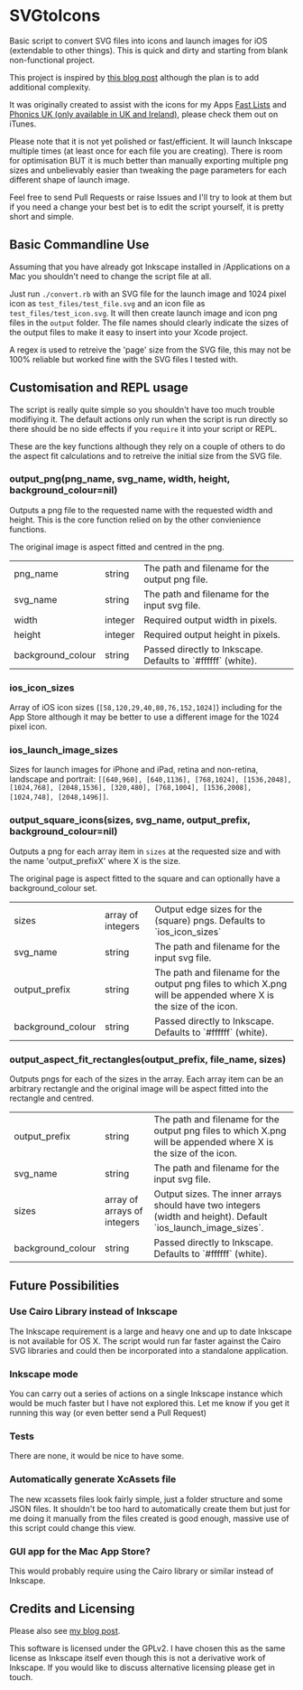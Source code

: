 SVGtoIcons
==========

Basic script to convert SVG files into icons and launch images for iOS (extendable to other things). This is quick and dirty and starting from blank non-functional project.

This project is inspired by [this blog post](http://throwachair.com/2013/10/26/generate-all-your-ios-app-icons-with-svg-and-inkscape/) although the plan is to add additional complexity.

It was originally created to assist with the icons for my Apps [Fast Lists](http://itunes.com/apps/fastlists) and [Phonics UK (only available in UK and Ireland)](http://itunes.com/apps/phonicsuk), please check them out on iTunes.

Please note that it is not yet polished or fast/efficient. It will launch Inkscape multiple times (at least once for each file you are creating). There is room for optimisation BUT it is much better than manually exporting multiple png sizes and unbelievably easier than tweaking the page parameters for each different shape of launch image.

Feel free to send Pull Requests or raise Issues and I'll try to look at them but if you need a change your best bet is to edit the script yourself, it is pretty short and simple.

Basic Commandline Use
---------------------

Assuming that you have already got Inkscape installed in /Applications on a Mac you shouldn't need to change the script file at all.

Just run `./convert.rb` with an SVG file for the launch image and 1024 pixel icon as `test_files/test_file.svg` and an icon file as `test_files/test_icon.svg`. It will then create launch image and icon png files in the `output` folder. The file names should clearly indicate the sizes of the output files to make it easy to insert into your Xcode project.

A regex is used to retreive the 'page' size from the SVG file, this may not be 100% reliable but worked fine with the SVG files I tested with.

Customisation and REPL usage
----------------------------

The script is really quite simple so you shouldn't have too much trouble modifiying it. The default actions only run when the script is run directly so there should be no side effects if you `require` it into your script or REPL.

These are the key functions although they rely on a couple of others to do the aspect fit calculations and to retreive the initial size from the SVG file.

### output_png(png_name, svg_name, width, height, background_colour=nil)

Outputs a png file to the requested name with the requested width and height. This is the core function relied on by the other convienience functions.

The original image is aspect fitted and centred in the png.

<table>
    <tr>
        <td>png_name</td><td>string</td><td>The path and filename for the output png file.</td>
    </tr>
    <tr>
        <td>svg_name</td><td>string</td><td>The path and filename for the input svg file.</td>
    </tr>
    <tr>
        <td>width</td><td>integer</td><td>Required output width in pixels.</td>
    </tr>
     <tr>
        <td>height</td><td>integer</td><td>Required output height in pixels.</td>
    </tr>
     <tr>
        <td>background_colour</td><td>string</td><td>Passed directly to Inkscape. Defaults to `#ffffff` (white).</td>
    </tr>
</table>

### ios_icon_sizes

Array of iOS icon sizes (`[58,120,29,40,80,76,152,1024]`) including for the App Store although it may be better to use a different image for the 1024 pixel icon. 

### ios_launch_image_sizes

 Sizes for launch images for iPhone and iPad, retina and non-retina, landscape and portrait: `[[640,960], [640,1136], [768,1024], [1536,2048], [1024,768], [2048,1536], [320,480],
 [768,1004], [1536,2008], [1024,748], [2048,1496]]`. 

### output_square_icons(sizes, svg_name, output_prefix, background_colour=nil)

Outputs a png for each array item in `sizes` at the requested size and with the name 'output_prefixX' where X is the size.

The original page is aspect fitted to the square and can optionally have a background_colour set.

<table>
    <tr>
        <td>sizes</td><td>array of integers</td><td>Output edge sizes for the (square) pngs. Defaults to `ios_icon_sizes`</td>
    </tr>
    <tr>
        <td>svg_name</td><td>string</td><td>The path and filename for the input svg file.</td>
    </tr>
    <tr>
      	<td>output_prefix</td><td>string</td><td>The path and filename for the output png files to which X.png will be appended where X is the size of the icon.</td>
    </tr>
     <tr>
        <td>background_colour</td><td>string</td><td>Passed directly to Inkscape. Defaults to `#ffffff` (white).</td>
    </tr>
</table>

### output_aspect_fit_rectangles(output_prefix, file_name, sizes)

Outputs pngs for each of the sizes in the array. Each array item can be an arbitrary rectangle and the original image will be aspect fitted into the rectangle and centred.

<table>
<tr>
    <td>output_prefix</td><td>string</td><td>The path and filename for the output png files to which X.png will be appended where X is the size of the icon.</td>
    </tr>
    <tr>
        <td>svg_name</td><td>string</td><td>The path and filename for the input svg file.</td>
    </tr>
    <tr>
        <td>sizes</td><td>array of arrays of integers</td><td>Output sizes. The inner arrays should have two integers (width and height). Default `ios_launch_image_sizes`.</td>
    </tr>
     <tr>
        <td>background_colour</td><td>string</td><td>Passed directly to Inkscape. Defaults to `#ffffff` (white).</td>
    </tr>

</table>

Future Possibilities
--------------------
### Use Cairo Library instead of Inkscape

The Inkscape requirement is a large and heavy one and up to date Inkscape is not available for OS X. The script would run far faster against the Cairo SVG libraries and could then be incorporated into a standalone application.

### Inkscape mode

You can carry out a series of actions on a single Inkscape instance which would be much faster but I have not explored this. Let me know if you get it running this way (or even better send a Pull Request)

### Tests

There are none, it would be nice to have some.

### Automatically generate XcAssets file

The new xcassets files look fairly simple, just a folder structure and some JSON files. It shouldn't be too hard to automatically create them but just for me doing it manually from the files created is good enough, massive use of this script could change this view.

### GUI app for the Mac App Store?

This would probably require using the Cairo library or similar instead of Inkscape.

Credits and Licensing
---------------------

Please also see [my blog post](http://blog.human-friendly.com/useful-svg-to-ios-icons-tip-using-inkscape).

This software is licensed under the GPLv2. I have chosen this as the same license as Inkscape itself even though this is not a derivative work of Inkscape. If you would like to discuss alternative licensing please get in touch.

